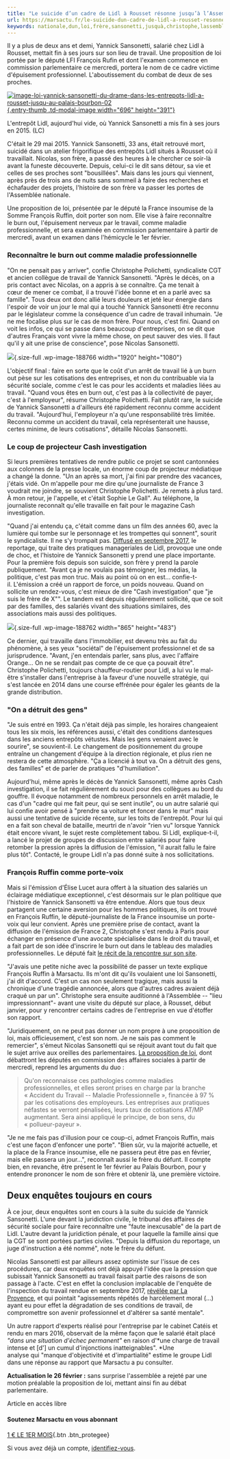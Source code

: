 ```yaml
---
title: "Le suicide d’un cadre de Lidl à Rousset résonne jusqu’à l’Assemblée nationale"
url: https://marsactu.fr/le-suicide-dun-cadre-de-lidl-a-rousset-resonne-jusqua-lassemblee-nationale/
keywords: nationale,dun,loi,frère,sansonetti,jusquà,christophe,lassemblée,lidl,nicolas,suicide,rousset,yannick,résonne,cest,travail,cadre,faire
---
```

Il y a plus de deux ans et demi, Yannick Sansonetti, salarié chez Lidl à Rousset, mettait fin à ses jours sur son lieu de travail. Une proposition de loi portée par le député LFI François Rufin et dont l\'examen commence en commission parlementaire ce mercredi, portera le nom de ce cadre victime d\'épuisement professionnel. L\'aboutissement du combat de deux de ses proches.

[![](https://marsactu.fr/wp-content/uploads/2018/01/image-loi-yannick-sansonetti-du-drame-dans-les-entrepots-lidl-a-rousset-jusqu-au-palais-bourbon-02-696x391.jpg "image-loi-yannick-sansonetti-du-drame-dans-les-entrepots-lidl-a-rousset-jusqu-au-palais-bourbon-02"){.entry-thumb .td-modal-image width="696" height="391"}](https://marsactu.fr/wp-content/uploads/2018/01/image-loi-yannick-sansonetti-du-drame-dans-les-entrepots-lidl-a-rousset-jusqu-au-palais-bourbon-02.jpg)

L\'entrepôt Lidl, aujourd\'hui vide, où Yannick Sansonetti a mis fin à ses jours en 2015. (LC)

C'était le 29 mai 2015. Yannick Sansonetti, 33 ans, était retrouvé mort, suicidé dans un atelier frigorifique des entrepôts Lidl situés à Rousset où il travaillait. Nicolas, son frère, a passé des heures à le chercher ce soir-là avant la funeste découverte. Depuis, celui-ci le dit sans détour, sa vie et celles de ses proches sont "bousillées". Mais dans les jours qui viennent, après près de trois ans de nuits sans sommeil à faire des recherches et échafauder des projets, l'histoire de son frère va passer les portes de l'Assemblée nationale.

Une proposition de loi, présentée par le député la France insoumise de la Somme François Ruffin, doit porter son nom. Elle vise à faire reconnaître le burn out, l'épuisement nerveux par le travail, comme maladie professionnelle, et sera examinée en commission parlementaire à partir de mercredi, avant un examen dans l'hémicycle le 1er février.

### Reconnaître le burn out comme maladie professionnelle

"On ne pensait pas y arriver", confie Christophe Polichetti, syndicaliste CGT et ancien collègue de travail de Yannick Sansonetti. "Après le décès, on a pris contact avec Nicolas, on a appris à se connaître. Ça me tenait à cœur de mener ce combat, il a trouvé l'idée bonne et en a parlé avec sa famille". Tous deux ont donc allié leurs douleurs et jeté leur énergie dans l'espoir de voir un jour le mal qui a touché Yannick Sansonetti être reconnu par le législateur comme la conséquence d'un cadre de travail inhumain. "Je ne me focalise plus sur le cas de mon frère. Pour nous, c'est fini. Quand on voit les infos, ce qui se passe dans beaucoup d'entreprises, on se dit que d'autres Français vont vivre la même chose, on peut sauver des vies. Il faut qu'il y ait une prise de conscience", pose Nicolas Sansonetti.

![](https://marsactu.fr/wp-content/uploads/2018/01/image-loi-yannick-sansonetti-du-drame-dans-les-entrepots-lidl-a-rousset-jusqu-au-palais-bourbon-01.jpg){.size-full .wp-image-188766 width="1920" height="1080"}

L'objectif final : faire en sorte que le coût d'un arrêt de travail lié à un burn out pèse sur les cotisations des entreprises, et non du contribuable via la sécurité sociale, comme c'est le cas pour les accidents et maladies liées au travail. "Quand vous êtes en burn out, c'est pas à la collectivité de payer, c'est à l'employeur", résume Christophe Polichetti. Fait plutôt rare, le suicide de Yannick Sansonetti a d'ailleurs été rapidement reconnu comme accident du travail. "Aujourd'hui, l'employeur n'a qu'une responsabilité très limitée. Reconnu comme un accident du travail, cela représenterait une hausse, certes minime, de leurs cotisations", détaille Nicolas Sansonetti.

### Le coup de projecteur Cash investigation

Si leurs premières tentatives de rendre public ce projet se sont cantonnées aux colonnes de la presse locale, un énorme coup de projecteur médiatique a changé la donne. "Un an après sa mort, j'ai fini par prendre des vacances, j'étais vidé. On m'appelle pour me dire qu'une journaliste de France 3 voudrait me joindre, se souvient Christophe Polichetti. Je remets à plus tard. À mon retour, je l'appelle, et c'était Sophie Le Gall". Au téléphone, la journaliste reconnaît qu'elle travaille en fait pour le magazine Cash investigation.

"Quand j'ai entendu ça, c'était comme dans un film des années 60, avec la lumière qui tombe sur le personnage et les trompettes qui sonnent", sourit le syndicaliste. Il ne s'y trompait pas. [Diffusé en septembre 2017](https://www.francetvinfo.fr/replay-magazine/france-2/cash-investigation/cash-investigation-du-mardi-26-septembre-2017_2380043.html), le reportage, qui traite des pratiques manageriales de Lidl, provoque une onde de choc, et l'histoire de Yannick Sansonetti y prend une place importante. Pour la première fois depuis son suicide, son frère y prend la parole publiquement. "Avant ça je ne voulais pas témoigner, les médias, la politique, c'est pas mon truc. Mais au point où on en est... confie-t-il. L'émission a créé un rapport de force, un poids nouveau. Quand on sollicite un rendez-vous, c'est mieux de dire "Cash investigation" que "je suis le frère de X"". Le tandem est depuis régulièrement sollicité, que ce soit par des familles, des salariés vivant des situations similaires, des associations mais aussi des politiques.

![](https://marsactu.fr/wp-content/uploads/2018/01/image-loi-yannick-sansonetti-du-drame-dans-les-entrepots-lidl-a-rousset-jusqu-au-palais-bourbon-01.png){.size-full .wp-image-188762 width="865" height="483"}

Ce dernier, qui travaille dans l'immobilier, est devenu très au fait du phénomène, à ses yeux "sociétal" de l'épuisement professionnel et de sa jurisprudence. "Avant, j'en entendais parler, sans plus, avec l'affaire Orange... On ne se rendait pas compte de ce que ça pouvait être". Christophe Polichetti, toujours chauffeur-routier pour Lidl, a lui vu le mal-être s'installer dans l'entreprise à la faveur d'une nouvelle stratégie, qui s'est lancée en 2014 dans une course effrénée pour égaler les géants de la grande distribution.

### "On a détruit des gens"

"Je suis entré en 1993. Ça n'était déjà pas simple, les horaires changeaient tous les six mois, les références aussi, c'était des conditions dantesques dans les anciens entrepôts vétustes. Mais les gens venaient avec le sourire", se souvient-il. Le changement de positionnement du groupe entraîne un changement d'équipe à la direction régionale, et plus rien ne restera de cette atmosphère. "Ça a licencié à tout va. On a détruit des gens, des familles" et de parler de pratiques "d'humiliation".

Aujourd'hui, même après le décès de Yannick Sansonetti, même après Cash investigation, il se fait régulièrement du souci pour des collègues au bord du gouffre. Il évoque notamment de nombreux personnels en arrêt maladie, le cas d'un "cadre qui me fait peur, qui se sent inutile", ou un autre salarié qui lui confie avoir pensé à "prendre sa voiture et foncer dans le mur" mais aussi une tentative de suicide récente, sur les toits de l'entrepôt. Pour lui qui en a fait son cheval de bataille, meurtri de n'avoir "rien vu" lorsque Yannick était encore vivant, le sujet reste complètement tabou. Si Lidl, explique-t-il, a lancé le projet de groupes de discussion entre salariés pour faire retomber la pression après la diffusion de l'émission, "il aurait fallu le faire plus tôt". Contacté, le groupe Lidl n'a pas donné suite à nos sollicitations.

### François Ruffin comme porte-voix

Mais si l'émission d'Élise Lucet aura offert à la situation des salariés un éclairage médiatique exceptionnel, c'est désormais sur le plan politique que l'histoire de Yannick Sansonetti va être entendue. Alors que tous deux partagent une certaine aversion pour les hommes politiques, ils ont trouvé en François Ruffin, le député-journaliste de la France insoumise un porte-voix qui leur convient. Après une première prise de contact, avant la diffusion de l'émission de France 2, Christophe s'est rendu à Paris pour échanger en présence d'une avocate spécialisée dans le droit du travail, et a fait part de son idée d'inscrire le burn out dans le tableau des maladies professionnelles. Le député fait [le récit de la rencontre sur son site](https://francoisruffin.fr/vers-loi-lidl/).

"J'avais une petite niche avec la possibilité de passer un texte explique François Ruffin à Marsactu. Ils m'ont dit qu'ils voulaient une loi Sansonetti, j'ai dit d'accord. C'est un cas non seulement tragique, mais aussi la chronique d'une tragédie annoncée, alors que d'autres cadres avaient déjà craqué un par un". Christophe sera ensuite auditionné à l'Assemblée -- "lieu impressionnant"- avant une visite du député sur place, à Rousset, début janvier, pour y rencontrer certains cadres de l'entreprise en vue d'étoffer son rapport.

"Juridiquement, on ne peut pas donner un nom propre à une proposition de loi, mais officieusement, c'est son nom. Je ne sais pas comment le remercier", s'émeut Nicolas Sansonetti qui se réjouit avant tout du fait que le sujet arrive aux oreilles des parlementaires. [La proposition de loi](http://www.assemblee-nationale.fr/15/propositions/pion0516.asp), dont débattront les députés en commission des affaires sociales à partir de mercredi, reprend les arguments du duo :

> Qu'on reconnaisse ces pathologies comme maladies professionnelles, et elles seront prises en charge par la branche « Accident du Travail -- Maladie Professionnelle », financée à 97 % par les cotisations des employeurs. Les entreprises aux pratiques néfastes se verront pénalisées, leurs taux de cotisations AT/MP augmentant. Sera ainsi appliqué le principe, de bon sens, du « pollueur-payeur ».

"Je ne me fais pas d'illusion pour ce coup-ci, admet François Ruffin, mais c'est une façon d'enfoncer une porte". "Bien sûr, vu la majorité actuelle, et la place de la France insoumise, elle ne passera peut être pas en février, mais elle passera un jour...", reconnaît aussi le frère du défunt. Il compte bien, en revanche, être présent le 1er février au Palais Bourbon, pour y entendre prononcer le nom de son frère et obtenir là, une première victoire.

Deux enquêtes toujours en cours
-------------------------------

À ce jour, deux enquêtes sont en cours à la suite du suicide de Yannick Sansonetti. L'une devant la juridiction civile, le tribunal des affaires de sécurité sociale pour faire reconnaître une "faute inexcusable" de la part de Lidl. L'autre devant la juridiction pénale, et pour laquelle la famille ainsi que la CGT se sont portées parties civiles. "Depuis la diffusion du reportage, un juge d'instruction a été nommé", note le frère du défunt.

Nicolas Sansonetti est par ailleurs assez optimiste sur l'issue de ces procédures, car deux enquêtes ont déjà appuyé l'idée que la pression que subissait Yannick Sansonetti au travail faisait partie des raisons de son passage à l'acte. C'est en effet la conclusion implacable de l'enquête de l'inspection du travail rendue en septembre 2017, [révélée par ](http://www.laprovence.com/article/edition-marseille/4635496/le-management-de-lidl-aurait-pousse-au-suicide.html)[La Provence](http://www.laprovence.com/article/edition-marseille/4635496/le-management-de-lidl-aurait-pousse-au-suicide.html), et qui pointait "agissements répétés de harcèlement moral (...) ayant eu pour effet la dégradation de ses conditions de travail, de compromettre son avenir professionnel et d'altérer sa santé mentale".

Un autre rapport d'experts réalisé pour l'entreprise par le cabinet Catéis et rendu en mars 2016, observait de la même façon que le salarié était placé *"dans une situation d'échec permanent"* en raison d'*une charge de travail intense et \[d'\] un cumul d'injonctions inatteignables". *Une analyse qui "manque d'objectivité et d'impartialité" estime le groupe Lidl dans une réponse au rapport que Marsactu a pu consulter.

**Actualisation le 26 février :** sans surprise l'assemblée a rejeté par une motion préalable la proposition de loi, mettant ainsi fin au débat parlementaire.

Article en accès libre

#### Soutenez Marsactu en vous abonnant

[1 € LE 1ER MOIS](/abonnements/?utm_source=site&utm_medium=acceslibre&utm_campaign=decouverte){.btn .btn_protegee}

Si vous avez déjà un compte, [identifiez-vous](https://marsactu.fr/abonnement/?rd=https://marsactu.fr/le-suicide-dun-cadre-de-lidl-a-rousset-resonne-jusqua-lassemblee-nationale/).

